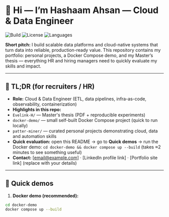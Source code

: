 # 👋 Hi — I’m Hashaam Ahsan — Cloud & Data Engineer


![Build](https://img.shields.io/badge/build-passing-brightgreen) ![License](https://img.shields.io/badge/license-MIT-blue) ![Languages](https://img.shields.io/github/languages/top/youruser/yourrepo)


**Short pitch:** I build scalable data platforms and cloud-native systems that turn data into reliable, production-ready value. This repository contains my portfolio: personal projects, a Docker Compose demo, and my Master’s thesis — everything HR and hiring managers need to quickly evaluate my skills and impact.


---


## 📌 TL;DR (for recruiters / HR)
- **Role:** Cloud & Data Engineer (ETL, data pipelines, infra-as-code, observability, containerization)
- **Highlights in this repo:**
- `Evelink-H/` — Master's thesis (PDF + reproducible experiments)
- `docker-demo/` — small self-built Docker Compose project (quick to run locally)
- `patter-miner/` — curated personal projects demonstrating cloud, data and automation skills
- **Quick evaluation:** open this README → go to **Quick demos** → run the Docker demo: `cd docker-demo && docker compose up --build` (takes ≈2 minutes to see something useful)
- **Contact:** [email@example.com] · [LinkedIn profile link] · [Portfolio site link] (replace with your details)


---

## 🚀 Quick demos
1. **Docker demo (recommended):**
```bash
cd docker-demo
docker compose up --build